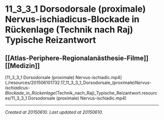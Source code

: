 # 11_3_3_1 Dorsodorsale (proximale) Nervus-ischiadicus-Blockade in Rückenlage (Technik nach Raj) Typische Reizantwort
 [[Atlas-Periphere-Regionalanästhesie-Filme]] [[Medizin]] 
---



[11\_3\_3\_1 Dorsodorsale (proximale) Nervus-ischiadic.mp4](./resources/201506101732.17_11_3_3_1_Dorsodorsale_(proximale)_Nervus-ischiadicus-Blockade_in_Rückenlage_(Technik_nach_Raj)_Typische_Reizantwort.resources/11_3_3_1 Dorsodorsale (proximale) Nervus-ischiadic.mp4)

---

_Created at 20150610._
_Last updated at 20150610._



